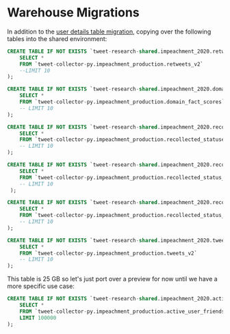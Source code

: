 # Warehouse Migrations

In addition to the [user details table migration](/app/news/README.md), copying over the following tables into the shared environment:

```sql
CREATE TABLE IF NOT EXISTS `tweet-research-shared.impeachment_2020.retweets_v2` as (
    SELECT *
    FROM `tweet-collector-py.impeachment_production.retweets_v2`
    --LIMIT 10
);
```

```sql
CREATE TABLE IF NOT EXISTS `tweet-research-shared.impeachment_2020.domain_fact_scores` as (
    SELECT *
    FROM `tweet-collector-py.impeachment_production.domain_fact_scores`
    -- LIMIT 10
);
```

```sql
CREATE TABLE IF NOT EXISTS `tweet-research-shared.impeachment_2020.recollected_statuses` as (
    SELECT *
    FROM `tweet-collector-py.impeachment_production.recollected_statuses`
    -- LIMIT 10
);
```

```sql
CREATE TABLE IF NOT EXISTS `tweet-research-shared.impeachment_2020.recollected_status_urls` as (
    SELECT *
    FROM `tweet-collector-py.impeachment_production.recollected_status_urls`
    -- LIMIT 10
 );
```

```sql
CREATE TABLE IF NOT EXISTS `tweet-research-shared.impeachment_2020.recollected_status_url_domains` as (
    SELECT *
    FROM `tweet-collector-py.impeachment_production.recollected_status_url_domains`
    -- LIMIT 10
);
```


```sql
CREATE TABLE IF NOT EXISTS `tweet-research-shared.impeachment_2020.tweets_v2` as (
    SELECT *
    FROM `tweet-collector-py.impeachment_production.tweets_v2`
    -- LIMIT 10
);
```

This table is 25 GB so let's just port over a preview for now until we have a more specific use case:

```sql
CREATE TABLE IF NOT EXISTS `tweet-research-shared.impeachment_2020.active_user_friends_flat_v2_preview` as (
    SELECT *
    FROM `tweet-collector-py.impeachment_production.active_user_friends_flat_v2`
    LIMIT 100000
);
```
